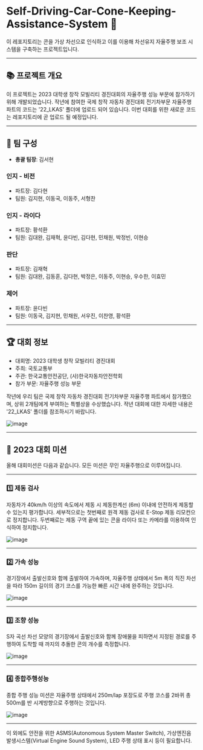 # Self-Driving-Car-Cone-Keeping-Assistance-System 🚗

이 레포지토리는 콘을 가상 차선으로 인식하고 이를 이용해 차선유지 자율주행 보조 시스템을 구축하는 프로젝트입니다.

---

## 📚 프로젝트 개요

이 프로젝트는 2023 대학생 창작 모빌리티 경진대회의 자율주행 성능 부문에 참가하기 위해 개발되었습니다. 작년에 참여한 국제 창작 자동차 경진대회 전기차부문 자율주행 파트의 코드는 '22_LKAS' 폴더에 업로드 되어 있습니다. 이번 대회를 위한 새로운 코드는 레포지토리에 곧 업로드 될 예정입니다.

---

## 👥 팀 구성

- **총괄 팀장**: 김서현

### 인지 - 비전
- 파트장: 김다현
- 팀원: 김지현, 이동국, 이동주, 서형찬

### 인지 - 라이다
- 파트장: 황석환
- 팀원: 김대완, 김재혁, 윤다빈, 김다현, 민채원, 박정빈, 이현승

### 판단
- 파트장: 김재혁
- 팀원: 김대완, 김동훈, 김다현, 박정은, 이동주, 이현승, 우수한, 이효민

### 제어
- 파트장: 윤다빈
- 팀원: 이동국, 김지현, 민채원, 서우진, 이찬영, 황석환

---

## 🏆 대회 정보

- 대회명: 2023 대학생 창작 모빌리티 경진대회
- 주최: 국토교통부
- 주관: 한국교통안전공단, (사)한국자동차안전학회
- 참가 부문: 자율주행 성능 부문

작년에 우리 팀은 국제 창작 자동차 경진대회 전기차부문 자율주행 파트에서 참가했으며, 상위 2개팀에게 부여하는 특별상을 수상했습니다. 작년 대회에 대한 자세한 내용은 '22_LKAS' 폴더를 참조하시기 바랍니다.

![image](https://github.com/Deep-of-Machine/Self-Driving-Car-Cone-Keeping-Assistance-System/assets/90141741/f5c46194-d7c5-40a1-be00-40f960268675)


---

## 🚀 2023 대회 미션

올해 대회미션은 다음과 같습니다. 모든 미션은 무인 자율주행으로 이루어집니다.

---

### 1️⃣ 제동 검사

자동차가 40km/h 이상의 속도에서 제동 시 제동한계선 (6m) 이내에 안전하게 제동할 수 있는지 평가합니다. 세부적으로는 첫번째로 원격 제동 검사로 E-Stop 제동 리모컨으로 정지합니다. 두번째로는 제동 구역 끝에 있는 콘을 라이다 또는 카메라를 이용하여 인식하여 정지합니다.

![image](https://github.com/Deep-of-Machine/Self-Driving-Car-Cone-Keeping-Assistance-System/assets/90141741/f896bb15-6b7d-4b8f-b831-4e02c9adb411)

---

### 2️⃣ 가속 성능

경기장에서 출발신호와 함께 출발하여 가속하며, 자율주행 상태에서 5m 폭의 직진 차선을 따라 150m 길이의 경기 코스를 가능한 빠른 시간 내에 완주하는 것입니다.

![image](https://github.com/Deep-of-Machine/Self-Driving-Car-Cone-Keeping-Assistance-System/assets/90141741/57ae2f71-58eb-447e-bc5c-613d820a75e5)


---

### 3️⃣ 조향 성능

S자 곡선 차선 모양의 경기장에서 출발신호와 함께 장애물을 피하면서 지정된 경로를 주행하여 도착할 때 까지의 추돌한 콘의 개수를 측정합니다.

![image](https://github.com/Deep-of-Machine/Self-Driving-Car-Cone-Keeping-Assistance-System/assets/90141741/61a9e96e-35a1-4811-99d7-24a1ee496b9a)

---

### 4️⃣ 종합주행성능

종합 주행 성능 미션은 자율주행 상태에서 250m/lap 포장도로 주행 코스를 2바퀴 총 500m를 반 시계방향으로 주행하는 것입니다.

![image](https://github.com/Deep-of-Machine/Self-Driving-Car-Cone-Keeping-Assistance-System/assets/90141741/cc7c8a31-594d-4efb-b167-c4c9077b8bce)


---

이 외에도 안전을 위한 ASMS(Autonomous System Master Switch), 가상엔진음 발생시스템(Virtual Engine Sound System), LED 주행 상태 표시 등이 필요합니다.
